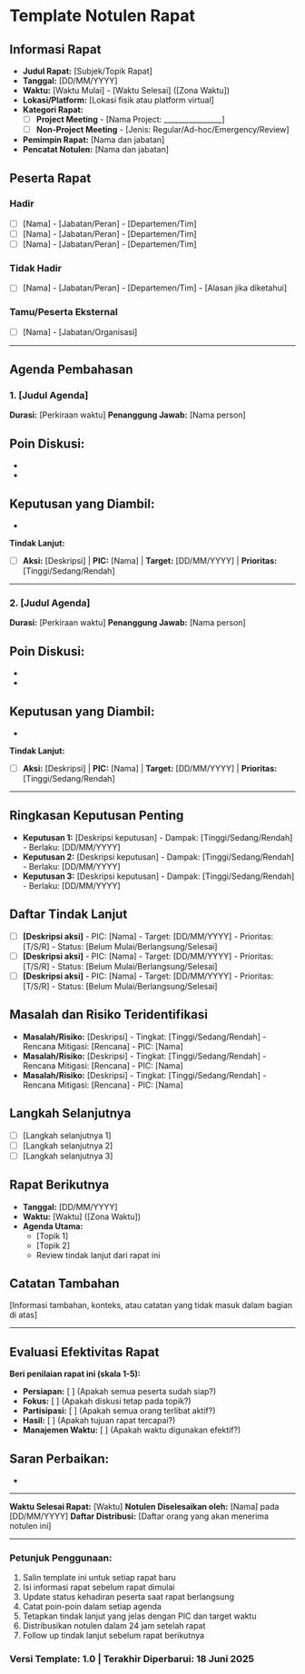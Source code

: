 # Template Notulen Rapat

## Informasi Rapat
- **Judul Rapat:** [Subjek/Topik Rapat]
- **Tanggal:** [DD/MM/YYYY]
- **Waktu:** [Waktu Mulai] - [Waktu Selesai] ([Zona Waktu])
- **Lokasi/Platform:** [Lokasi fisik atau platform virtual]
- **Kategori Rapat:** 
  - [ ] **Project Meeting** - [Nama Project: ________________]
  - [ ] **Non-Project Meeting** - [Jenis: Regular/Ad-hoc/Emergency/Review]
- **Pemimpin Rapat:** [Nama dan jabatan]
- **Pencatat Notulen:** [Nama dan jabatan]

## Peserta Rapat

### Hadir
- [ ] [Nama] - [Jabatan/Peran] - [Departemen/Tim]
- [ ] [Nama] - [Jabatan/Peran] - [Departemen/Tim]
- [ ] [Nama] - [Jabatan/Peran] - [Departemen/Tim]

### Tidak Hadir
- [ ] [Nama] - [Jabatan/Peran] - [Departemen/Tim] - [Alasan jika diketahui]

### Tamu/Peserta Eksternal
- [ ] [Nama] - [Jabatan/Organisasi]

---

## Agenda Pembahasan

### 1. [Judul Agenda]
**Durasi:** [Perkiraan waktu]
**Penanggung Jawab:** [Nama person]

**Poin Diskusi:**
- 
- 
- 

**Keputusan yang Diambil:**
- 
- 

**Tindak Lanjut:**
- [ ] **Aksi:** [Deskripsi] | **PIC:** [Nama] | **Target:** [DD/MM/YYYY] | **Prioritas:** [Tinggi/Sedang/Rendah]

---

### 2. [Judul Agenda]
**Durasi:** [Perkiraan waktu]
**Penanggung Jawab:** [Nama person]

**Poin Diskusi:**
- 
- 
- 

**Keputusan yang Diambil:**
- 
- 

**Tindak Lanjut:**
- [ ] **Aksi:** [Deskripsi] | **PIC:** [Nama] | **Target:** [DD/MM/YYYY] | **Prioritas:** [Tinggi/Sedang/Rendah]

---

## Ringkasan Keputusan Penting
- **Keputusan 1:** [Deskripsi keputusan] - Dampak: [Tinggi/Sedang/Rendah] - Berlaku: [DD/MM/YYYY]
- **Keputusan 2:** [Deskripsi keputusan] - Dampak: [Tinggi/Sedang/Rendah] - Berlaku: [DD/MM/YYYY]
- **Keputusan 3:** [Deskripsi keputusan] - Dampak: [Tinggi/Sedang/Rendah] - Berlaku: [DD/MM/YYYY]

## Daftar Tindak Lanjut
- [ ] **[Deskripsi aksi]** - PIC: [Nama] - Target: [DD/MM/YYYY] - Prioritas: [T/S/R] - Status: [Belum Mulai/Berlangsung/Selesai]
- [ ] **[Deskripsi aksi]** - PIC: [Nama] - Target: [DD/MM/YYYY] - Prioritas: [T/S/R] - Status: [Belum Mulai/Berlangsung/Selesai]
- [ ] **[Deskripsi aksi]** - PIC: [Nama] - Target: [DD/MM/YYYY] - Prioritas: [T/S/R] - Status: [Belum Mulai/Berlangsung/Selesai]

## Masalah dan Risiko Teridentifikasi
- **Masalah/Risiko:** [Deskripsi] - Tingkat: [Tinggi/Sedang/Rendah] - Rencana Mitigasi: [Rencana] - PIC: [Nama]
- **Masalah/Risiko:** [Deskripsi] - Tingkat: [Tinggi/Sedang/Rendah] - Rencana Mitigasi: [Rencana] - PIC: [Nama]
- **Masalah/Risiko:** [Deskripsi] - Tingkat: [Tinggi/Sedang/Rendah] - Rencana Mitigasi: [Rencana] - PIC: [Nama]

## Langkah Selanjutnya
- [ ] [Langkah selanjutnya 1]
- [ ] [Langkah selanjutnya 2]
- [ ] [Langkah selanjutnya 3]

## Rapat Berikutnya
- **Tanggal:** [DD/MM/YYYY]
- **Waktu:** [Waktu] ([Zona Waktu])
- **Agenda Utama:**
  - [Topik 1]
  - [Topik 2]
  - Review tindak lanjut dari rapat ini

## Catatan Tambahan
[Informasi tambahan, konteks, atau catatan yang tidak masuk dalam bagian di atas]

---

## Evaluasi Efektivitas Rapat
**Beri penilaian rapat ini (skala 1-5):**
- **Persiapan:** [ ] (Apakah semua peserta sudah siap?)
- **Fokus:** [ ] (Apakah diskusi tetap pada topik?)
- **Partisipasi:** [ ] (Apakah semua orang terlibat aktif?)
- **Hasil:** [ ] (Apakah tujuan rapat tercapai?)
- **Manajemen Waktu:** [ ] (Apakah waktu digunakan efektif?)

**Saran Perbaikan:**
- 
- 

---

**Waktu Selesai Rapat:** [Waktu]
**Notulen Diselesaikan oleh:** [Nama] pada [DD/MM/YYYY]
**Daftar Distribusi:** [Daftar orang yang akan menerima notulen ini]

---

### Petunjuk Penggunaan:
1. Salin template ini untuk setiap rapat baru
2. Isi informasi rapat sebelum rapat dimulai
3. Update status kehadiran peserta saat rapat berlangsung
4. Catat poin-poin dalam setiap agenda
5. Tetapkan tindak lanjut yang jelas dengan PIC dan target waktu
6. Distribusikan notulen dalam 24 jam setelah rapat
7. Follow up tindak lanjut sebelum rapat berikutnya

### Versi Template: 1.0 | Terakhir Diperbarui: 18 Juni 2025